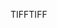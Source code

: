 <span data-ttu-id="9dc11-101">TIFF</span><span class="sxs-lookup"><span data-stu-id="9dc11-101">TIFF</span></span>